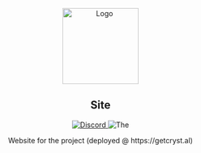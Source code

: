 <p align="center">
  <a href="https://github.com/crystal-linux/site">
    <img src="https://getcryst.al/site/assets/other/logo.png" alt="Logo" width="150" height="150">
  </a>
</p>

<h2 align="center">Site</h2>

<p align="center">
    <a href="https://discord.gg/yp4xpZeAgW"><img alt="Discord" src="https://img.shields.io/discord/825473796227858482?color=blue&label=Discord&logo=Discord&logoColor=white"?link=https://discord.gg/yp4xpZeAgW&link=https://discord.gg/yp4xpZeAgW> </a>
    <img src="https://img.shields.io/badge/Maintainer-@astral-brightgreen" alt=The maintainer of this repository" href="https://github.com/ibzann">
</p>



<p align="center"> 
Website for the project (deployed @ https://getcryst.al)
</p>
